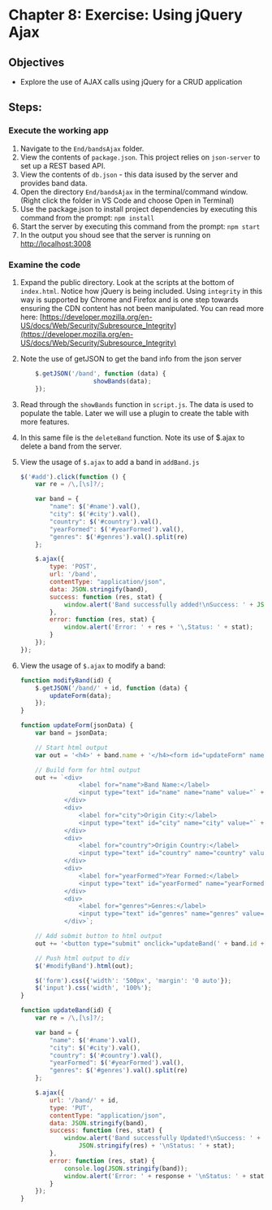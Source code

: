 # Chapter 8: Exercise: Using jQuery Ajax
## Objectives
* Explore the use of AJAX calls using jQuery for a CRUD application 

## Steps:

### Execute the working app
1. Navigate to the `End/bandsAjax` folder.
1. View the contents of `package.json`. This project relies on `json-server` to set up a REST based API.
1. View the contents of `db.json` - this data isused by the server and provides band data.
1. Open the directory `End/bandsAjax` in the terminal/command window.
(Right click the folder in VS Code and choose Open in Terminal)
1. Use the package.json to install project dependencies by executing this command from the prompt:   `npm install`
1. Start the server by executing this command from the prompt: `npm start`
1. In the output you shoud see that the server is running on [http://localhost:3008](http://localhost:3008)



### Examine the code
1. Expand the public directory. Look at the scripts at the bottom of `index.html`. Notice how jQuery is being included. 
Using `integrity` in this way is supported by Chrome and Firefox and is one step towards ensuring the CDN content has not been manipulated. You can read more here: [https://developer.mozilla.org/en-US/docs/Web/Security/Subresource_Integrity](https://developer.mozilla.org/en-US/docs/Web/Security/Subresource_Integrity)

1. Note the use of getJSON to get the band info from the json server
    ```javascript
        $.getJSON('/band', function (data) {
                        showBands(data);
        });
    ```
1. Read through the `showBands` function in `script.js`. The data is used to populate the table. Later we will use a plugin to create the table with more features.
1. In this same file is the `deleteBand` function. Note its use of $.ajax to delete a band from the server.

1. View the usage of `$.ajax` to add a band in `addBand.js`
    ```javascript
    $('#add').click(function () {
        var re = /\,[\s]?/;

        var band = {
            "name": $('#name').val(),
            "city": $('#city').val(),
            "country": $('#country').val(),
            "yearFormed": $('#yearFormed').val(),
            "genres": $('#genres').val().split(re)
        };

        $.ajax({
            type: 'POST',
            url: '/band',
            contentType: "application/json",
            data: JSON.stringify(band),
            success: function (res, stat) {
                window.alert('Band successfully added!\nSuccess: ' + JSON.stringify(res) + '\nStatus: ' + stat);
            },
            error: function (res, stat) {
                window.alert('Error: ' + res + '\,Status: ' + stat);
            }
        });
    });
    ```
1. View the usage of `$.ajax` to modify a band:
    ```javascript
    function modifyBand(id) {
        $.getJSON('/band/' + id, function (data) {
            updateForm(data);
        });
    }

    function updateForm(jsonData) {
        var band = jsonData;

        // Start html output
        var out = '<h4>' + band.name + '</h4><form id="updateForm" name="updateForm">';

        // Build form for html output
        out += `<div>
                    <label for="name">Band Name:</label>
                    <input type="text" id="name" name="name" value="` + band.name + `">
                </div>
                <div>
                    <label for="city">Origin City:</label>
                    <input type="text" id="city" name="city" value="` + band.city + `">
                </div>
                <div>
                    <label for="country">Origin Country:</label>
                    <input type="text" id="country" name="country" value="` + band.country + `">
                </div>
                <div>
                    <label for="yearFormed">Year Formed:</label>
                    <input type="text" id="yearFormed" name="yearFormed" value="` + band.yearFormed + `">
                </div>
                <div>
                    <label for="genres">Genres:</label>
                    <input type="text" id="genres" name="genres" value="` + band.genres.join(', ') + `">
                </div>`;

        // Add submit button to html output
        out += '<button type="submit" onclick="updateBand(' + band.id + ')">Update</button></form>';

        // Push html output to div
        $('#modifyBand').html(out);

        $('form').css({'width': '500px', 'margin': '0 auto'});
        $('input').css('width', '100%');
    }

    function updateBand(id) {
        var re = /\,[\s]?/;

        var band = {
            "name": $('#name').val(),
            "city": $('#city').val(),
            "country": $('#country').val(),
            "yearFormed": $('#yearFormed').val(),
            "genres": $('#genres').val().split(re)
        };

        $.ajax({
            url: '/band/' + id,
            type: 'PUT',
            contentType: "application/json",
            data: JSON.stringify(band),
            success: function (res, stat) {
                window.alert('Band successfully Updated!\nSuccess: ' +
                    JSON.stringify(res) + '\nStatus: ' + stat);
            },
            error: function (res, stat) {
                console.log(JSON.stringify(band));
                window.alert('Error: ' + response + '\nStatus: ' + stat);
            }
        });
    }
    ```

